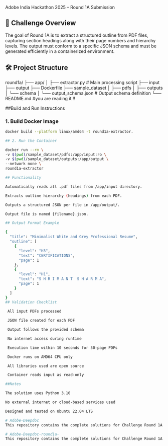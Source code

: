  Adobe India Hackathon 2025 – Round 1A Submission

## 📄 Challenge Overview

The goal of Round 1A is to extract a structured outline from PDF files, capturing section headings along with their page numbers and hierarchy levels. The output must conform to a specific JSON schema and must be generated efficiently in a containerized environment.


## 🛠️ Project Structure

round1a/
├── app/
│ ├── extractor.py # Main processing script
├── input
├── output
├── Dockerfile 
├── sample_dataset
│ ├── pdfs
│ ├── outputs
│ └── schema
│ └── output_schema.json # Output schema definition
└── README.md #you are reading it !!


##Build and Run Instructions

### 1. Build Docker Image

```bash
docker build --platform linux/amd64 -t round1a-extractor.

## 2. Run the Container

docker run --rm \
-v $(pwd)/sample_dataset/pdfs:/app/input:ro \
-v $(pwd)/sample_dataset/outputs:/app/output \
--network none \
round1a-extractor

## Functionality

Automatically reads all .pdf files from /app/input directory.

Extracts outline hierarchy (headings) from each PDF.

Outputs a structured JSON per file in /app/output/.

Output file is named {filename}.json.

## Output Format Example

{
  "title": "Minimalist White and Grey Professional Resume",
  "outline": [
    {
      "level": "H3",
      "text": "CERTIFICATIONS",
      "page": 1
    },
    {
      "level": "H1",
      "text": "S H R I M A N T  S H A R M A",
      "page": 1
    }
  ]
}
## Validation Checklist

 All input PDFs processed

 JSON file created for each PDF

 Output follows the provided schema

 No internet access during runtime

 Execution time within 10 seconds for 50-page PDFs

 Docker runs on AMD64 CPU only

 All libraries used are open source

 Container reads input as read-only

##Notes

The solution uses Python 3.10

No external internet or cloud-based services used

Designed and tested on Ubuntu 22.04 LTS

# Adobe-Deepdoc
This repository contains the complete solutions for Challenge Round 1A and Round 1B of the Adobe India Hackathon 2025.

# Adobe-Deepdoc-round1a-
This repository contains the complete solutions for Challenge Round 1A of the Adobe India Hackathon 2025.
